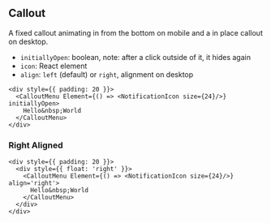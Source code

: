 ## Callout

A fixed callout animating in from the bottom on mobile and a in place callout on desktop.

- `initiallyOpen`: boolean, note: after a click outside of it, it hides again
- `icon`: React element
- `align`: `left` (default) or `right`, alignment on desktop

```react|responsive
<div style={{ padding: 20 }}>
  <CalloutMenu Element={() => <NotificationIcon size={24}/>} initiallyOpen>
    Hello&nbsp;World
  </CalloutMenu>
</div>
```

### Right Aligned
```react
<div style={{ padding: 20 }}>
  <div style={{ float: 'right' }}>
    <CalloutMenu Element={() => <NotificationIcon size={24}/>} align='right'>
      Hello&nbsp;World
    </CalloutMenu>
  </div>
</div>
```
